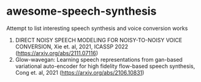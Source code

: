 # awesome-speech-synthesis
Attempt to list interesting speech synthesis and voice conversion works

1. DIRECT NOISY SPEECH MODELING FOR NOISY-TO-NOISY VOICE CONVERSION, Xie et. al, 2021, ICASSP 2022 (https://arxiv.org/abs/2111.07116)
2. Glow-wavegan: Learning speech representations from gan-based variational auto-encoder for high fidelity flow-based speech synthesis, Cong et. al, 2021 (https://arxiv.org/abs/2106.10831)
